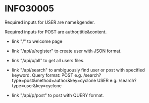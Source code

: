 ﻿# INFO30005

Required inputs for USER are name&gender.

Required inputs for POST are author,title&content.


- link "/" to welcome page
- link "/api/u/register" to create user with JSON format.
- link "/api/u/all" to get all users files.
- link "/api/search" to ambiguously find user or post with specified keyword.
	Query format:
		POST e.g. /search?type=post&method=author&key=cyclone
		USER e.g. /search?type=user&key=cyclone

- link "/api/p/post" to post with QUERY format.